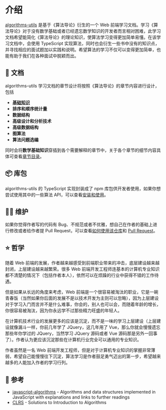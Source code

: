 # 介绍

[algorithms-utils](https://github.com/ziyi2/algorithms) 是基于《算法导论》衍生的一个 Web 前端学习文档。学习《算法导论》对于没有数学基础或者已经遗忘数学知识的开发者而言相对困难，此学习文档希望能简化《算法导论》的理论知识，使算法学习变得更加简单易懂。在该学习文档中，会使用 TypeScript 实现算法，同时也会衍生一些书中没有的知识点，并寻找相应的面试题加以实践和说明。希望算法的学习不仅可以变得更加简单，也能有助于我们在各种面试中脱颖而出。

## :memo: 文档

algorithms-utils 学习文档的章节设计将按照《算法导论》的章节内容进行设计，包括

- **[基础知识](/algorithms/basic/insertion)**
- **排序和顺序统计量**
- **数据结构**
- **高级设计和分析技术**
- **高级数据结构**
- **图算法**
- **算法问题选编**

同时会将**数学基础知识**穿插到各个需要解释的章节中，关于各个章节的细节内容具体可查看[章节目录](/algorithms/guide/chapter)。

## :package: 库包

algorithms-utils 的 TypeScript 实现封装成了 npm 库包供开发者使用，如果你想尝试使用其中的一些算法 API，可以查看[安装和使用](/algorithms/guide/install)。

## :man_technologist: 维护

如果你觉得作者写的代码有 Bug、不规范或者不优雅，想自己在作者的基础上进行修改或者给作者提 Pull Request，可以查看[如何使用该仓库](/algorithms/guide/repo)和 [Pull Request](/algorithms/guide/pull)。

## :star: 哲学

随着 Web 前端的发展，作者越来越感受到前端职业带来的冲击，底层建设越来越封闭，上层建设越来越繁荣。很多 Web 前端开发工程师连基本的计算机专业知识都不清楚的情况下（包括作者本人），依然可以在烦躁的行业中获得不错的工作待遇。

但是如果从长远的角度来考虑，Web 前端是一个很容易被淘汰的职业，它是一碗青春饭（当然如果你后面的发展不是以技术开发为主则可以忽略），因为上层建设对于学习入门而言并不是什么难事，你会的，别人也可以会，而随着年龄的增长，你很容易被淘汰，因为你永远学不过那些精力旺盛的年轻人。

在计算机技术行业的发展更多的应该是沉淀，而不是一味的学习上层建设（上层建设就像漏斗一样，你前几年学了 JQuery，这几年用了 Vue，那么你就会慢慢遗忘那些年你学过的 JQuery，当然学习 JQuery 源码或者 Vue 源码那是另外一回事了）。作者认为更应该沉淀那些在计算机行业完全可以通用的专业知识。

作者虽然是一名 Web 前端开发工程师，但是对于计算机专业知识的掌握非常薄弱，希望自己能慢慢往下沉淀，算法学习是作者鼓足勇气迈出的第一步，希望越来越多的人能加入作者的学习行列。

## :book: 参考

- [javascript-algorithms](https://github.com/trekhleb/javascript-algorithms) - Algorithms and data structures implemented in JavaScript with explanations and links to further readings
- [CLRS](https://github.com/gzc/CLRS) - Solutions to Introduction to Algorithms
